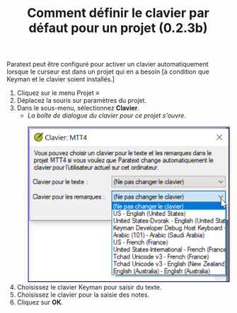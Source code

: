 ﻿---
title: Comment définir le clavier par défaut pour un projet (0.2.3b)
---

Paratext peut être configuré pour activer un clavier automatiquement lorsque le curseur est dans un projet qui en a besoin [à condition que Keyman et le clavier soient installés.]

1.  Cliquez sur le menu Projet **≡**
1.  Déplacez la souris sur paramètres du projet.
1.  Dans le sous-menu, sélectionnez **Clavier**.
     -  *La boîte de dialogue du clavier pour ce projet s'ouvre*.  
    ![](../media/4dc73004d23583dd62d0a861611b3d80.png)  
1.  Choisissez le clavier Keyman pour saisir du texte.
1.  Choisissez le clavier pour la saisie des notes.
1.  Cliquez sur **OK**.
